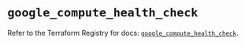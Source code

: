 # `google_compute_health_check`

Refer to the Terraform Registry for docs: [`google_compute_health_check`](https://registry.terraform.io/providers/hashicorp/google/6.10.0/docs/resources/compute_health_check).
